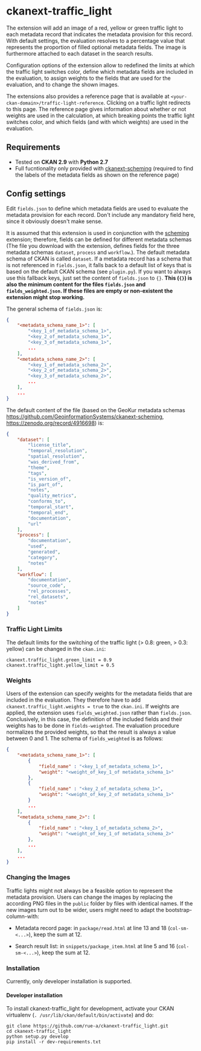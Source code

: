 # ckanext-traffic_light

The extension will add an image of a red, yellow or green traffic light to each metadata record that indicates the metadata provision for this record. With default settings, the evaluation resolves to a percentage value that represents the proportion of filled optional metadata fields. The image is furthermore attached to each dataset in the search results.

Configuration options of the extension allow to redefined the limits at which the traffic light switches color, define which metadata fields are included in the evaluation, to assign weights to the fields that are used for the evaluation, and to change the shown images.

The extensions also provides a reference page that is available at
`<your-ckan-domain>/traffic-light-reference`. Clicking on a traffic
light redirects to this page. The reference page gives information 
about whether or not weights are used in the calculation, at which 
breaking points the traffic light switches color, and which fields 
(and with which weights) are used in the evaluation.


## Requirements

- Tested on __CKAN 2.9__ with __Python 2.7__
- Full fucntionality only provided with [ckanext-scheming](https://github.com/ckan/ckanext-scheming) (required to find the labels of the metadata fields as shown on the reference page)

## Config settings

Edit `fields.json` to define which metadata fields are used to evaluate the metadata provision for each record. Don't include any mandatory field here, since it obviously doesn't make sense. 

It is assumed that this extension is used in conjunction with the [scheming](https://github.com/ckan/ckanext-scheming) extension; therefore, fields can be defined for 
different metadata schemas (The file you download with the extension, defines fields for 
the three metadata schemas `dataset`, `process` and `workflow`.). The default metadata schema of CKAN is called `dataset`. If a metadata record has a schema that is not referenced in `fields.json`, it falls back to a default list of keys that is based on the default CKAN schema (see `plugin.py`). If you want to always use this fallback keys, just set the content of `fields.json` to `{}`. __This (`{}`) is also the minimum content for the files `fields.json` and `fields_weighted.json`. If these files are empty or non-existent the extension might stop working.__ 

The general schema of `fields.json` is:

```json
{
    "<metadata_schema_name_1>": [
        "<key_1_of_metadata_schema_1>",
        "<key_2_of_metadata_schema_1>",
        "<key_3_of_metadata_schema_1>",
        ...
    ],
    "<metadata_schema_name_2>": [
        "<key_1_of_metadata_schema_2>",
        "<key_2_of_metadata_schema_2>",
        "<key_3_of_metadata_schema_2>",
        ...
    ],
    ...
}
```

The default content of the file (based on the GeoKur metadata schemas 
https://github.com/GeoinformationSystems/ckanext-scheming, 
https://zenodo.org/record/4916698) is:

```json
{
    "dataset": [
        "license_title",
        "temporal_resolution",
        "spatial_resolution",
        "was_derived_from",
        "theme",
        "tags",
        "is_version_of",
        "is_part_of",
        "notes",
        "quality_metrics",
        "conforms_to",
        "temporal_start",
        "temporal_end",
        "documentation",
        "url"
    ],
    "process": [
        "documentation",
        "used",
        "generated",
        "category",
        "notes"
    ],
    "workflow": [
        "documentation",
        "source_code",
        "rel_processes",
        "rel_datasets",
        "notes"
    ]
}
```

### Traffic Light Limits

The default limits for the switching of the traffic light (> 0.8: green, > 0.3: yellow)
can be changed in the `ckan.ini`:

```
ckanext.traffic_light.green_limit = 0.9
ckanext.traffic_light.yellow_limit = 0.5
```

### Weights

Users of the extension can specify weights for the metadata fields
that are included in the evaluation. They therefore have to add 
`ckanext.traffic_light.weights = true` to the `ckan.ini`. If weights 
are applied, the extension uses `fields_weighted.json` rather than 
`fields.json`. Conclusively, in this case, the definition of the included 
fields and their weights has to be done in `fields-weighted`. 
The evaluation procedure normalizes the provided weights, so that the 
result is always a value between 0 and 1. The schema of `fields_weighted` 
is as follows:

```json
{
    "<metadata_schema_name_1>": [
        {
            "field_name" : "<key_1_of_metadata_schema_1>",
            "weight": "<weight_of_key_1_of metadata_schema_1>"
        },
        {
            "field_name" : "<key_2_of_metadata_schema_1>",
            "weight": "<weight_of_key_2_of metadata_schema_1>"
        }
        ...
    ],
    "<metadata_schema_name_2>": [
        {
            "field_name" : "<key_1_of_metadata_schema_2>",
            "weight": "<weight_of_key_1_of metadata_schema_2>"
        },
        ...
    ],
    ...
}
```



### Changing the Images

Traffic lights might not always be a feasible option to represent the metadata provision. Users can change the images by replacing the according PNG files in the `public` folder by files with identical names. If the new images turn out to be wider, users might need to adapt the bootstrap-column-with:

- Metadata record page: in `package/read.html` at line 13 and 18 (`col-sm-<...>`), keep the sum at 12.

- Search result list: in `snippets/package_item.html` at line 5 and 16 (`col-sm-<...>`), keep the sum at 12.



### Installation

Currently, only developer installation is supported.

#### Developer installation


To install ckanext-traffic_light for development, activate your CKAN virtualenv (`. /usr/lib/ckan/default/bin/activate`) and
do:
```
git clone https://github.com/rue-a/ckanext-traffic_light.git
cd ckanext-traffic_light
python setup.py develop
pip install -r dev-requirements.txt
```

